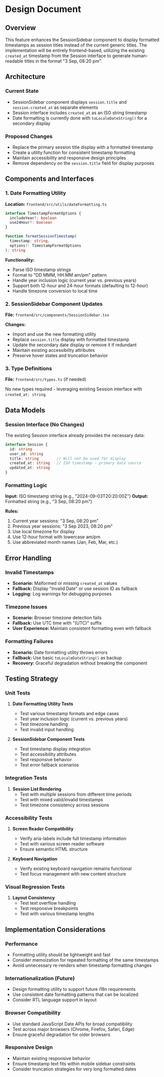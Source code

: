 # Design Document

## Overview

This feature enhances the SessionSidebar component to display formatted timestamps as session titles instead of the current generic titles. The implementation will be entirely frontend-based, utilizing the existing `created_at` timestamp from the Session interface to generate human-readable titles in the format "3 Sep, 08:20 pm".

## Architecture

### Current State
- SessionSidebar component displays `session.title` and `session.created_at` as separate elements
- Session interface includes `created_at` as an ISO string timestamp
- Date formatting is currently done with `toLocaleDateString()` for a secondary display

### Proposed Changes
- Replace the primary session title display with a formatted timestamp
- Create a utility function for consistent timestamp formatting
- Maintain accessibility and responsive design principles
- Remove dependency on the `session.title` field for display purposes

## Components and Interfaces

### 1. Date Formatting Utility

**Location:** `frontend/src/utils/dateFormatting.ts`

```typescript
interface TimestampFormatOptions {
  includeYear?: boolean
  use24Hour?: boolean
}

function formatSessionTimestamp(
  timestamp: string, 
  options?: TimestampFormatOptions
): string
```

**Functionality:**
- Parse ISO timestamp strings
- Format to "DD MMM, HH:MM am/pm" pattern
- Handle year inclusion logic (current year vs. previous years)
- Support both 12-hour and 24-hour formats (defaulting to 12-hour)
- Handle timezone conversion to local time

### 2. SessionSidebar Component Updates

**File:** `frontend/src/components/SessionSidebar.tsx`

**Changes:**
- Import and use the new formatting utility
- Replace `session.title` display with formatted timestamp
- Update the secondary date display or remove it if redundant
- Maintain existing accessibility attributes
- Preserve hover states and truncation behavior

### 3. Type Definitions

**File:** `frontend/src/types.ts` (if needed)

No new types required - leveraging existing Session interface with `created_at: string`.

## Data Models

### Session Interface (No Changes)
The existing Session interface already provides the necessary data:

```typescript
interface Session {
  id: string
  user_id: string
  title: string        // Will not be used for display
  created_at: string   // ISO timestamp - primary data source
  updated_at: string
}
```

### Formatting Logic

**Input:** ISO timestamp string (e.g., "2024-09-03T20:20:00Z")
**Output:** Formatted string (e.g., "3 Sep, 08:20 pm")

**Rules:**
1. Current year sessions: "3 Sep, 08:20 pm"
2. Previous year sessions: "3 Sep 2023, 08:20 pm"
3. Use local timezone for display
4. Use 12-hour format with lowercase am/pm
5. Use abbreviated month names (Jan, Feb, Mar, etc.)

## Error Handling

### Invalid Timestamps
- **Scenario:** Malformed or missing `created_at` values
- **Fallback:** Display "Invalid Date" or use session ID as fallback
- **Logging:** Log warnings for debugging purposes

### Timezone Issues
- **Scenario:** Browser timezone detection fails
- **Fallback:** Use UTC time with "(UTC)" suffix
- **User Experience:** Maintain consistent formatting even with fallback

### Formatting Failures
- **Scenario:** Date formatting utility throws errors
- **Fallback:** Use basic `toLocaleDateString()` as backup
- **Recovery:** Graceful degradation without breaking the component

## Testing Strategy

### Unit Tests
1. **Date Formatting Utility Tests**
   - Test various timestamp formats and edge cases
   - Test year inclusion logic (current vs. previous years)
   - Test timezone handling
   - Test invalid input handling

2. **SessionSidebar Component Tests**
   - Test timestamp display integration
   - Test accessibility attributes
   - Test responsive behavior
   - Test error fallback scenarios

### Integration Tests
1. **Session List Rendering**
   - Test with multiple sessions from different time periods
   - Test with mixed valid/invalid timestamps
   - Test timezone consistency across sessions

### Accessibility Tests
1. **Screen Reader Compatibility**
   - Verify aria-labels include full timestamp information
   - Test with various screen reader software
   - Ensure semantic HTML structure

2. **Keyboard Navigation**
   - Verify existing keyboard navigation remains functional
   - Test focus management with new content structure

### Visual Regression Tests
1. **Layout Consistency**
   - Test text overflow handling
   - Test responsive breakpoints
   - Test with various timestamp lengths

## Implementation Considerations

### Performance
- Formatting utility should be lightweight and fast
- Consider memoization for repeated formatting of the same timestamps
- Avoid unnecessary re-renders when timestamp formatting changes

### Internationalization (Future)
- Design formatting utility to support future i18n requirements
- Use consistent date formatting patterns that can be localized
- Consider RTL language support in layout

### Browser Compatibility
- Use standard JavaScript Date APIs for broad compatibility
- Test across major browsers (Chrome, Firefox, Safari, Edge)
- Ensure graceful degradation for older browsers

### Responsive Design
- Maintain existing responsive behavior
- Ensure timestamp text fits within mobile sidebar constraints
- Consider truncation strategies for very long formatted dates